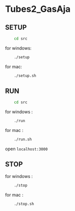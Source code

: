 # Tubes2_GasAja
## SETUP
```bash
    cd src
```
for windows:
```bash
    ./setup
```
for mac:
```bash
    ./setup.sh
```


## RUN
```bash
    cd src
```
for windows :
```bash
    ./run
```
for mac :
```bash
    ./run.sh
```

open `localhost:3000`


## STOP
for windows :
```bash
    ./stop
```
for mac :
```bash
    ./stop.sh
```
